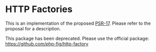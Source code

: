 HTTP Factories
==============

This is an implementation of the proposed [PSR-17][psr-17]. Please refer to the
proposal for a description.

[psr-17]: https://github.com/php-fig/fig-standards/tree/master/proposed/http-factory

This package has been deprecated. Please use the official package: <https://github.com/php-fig/http-factory>
